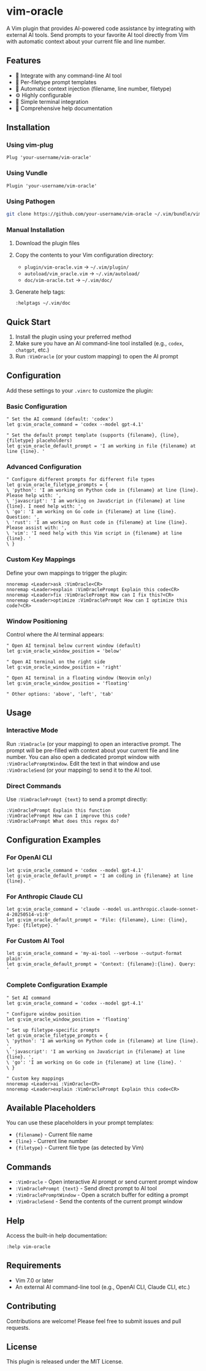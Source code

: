 # vim-oracle

A Vim plugin that provides AI-powered code assistance by integrating with external AI tools. Send prompts to your favorite AI tool directly from Vim with automatic context about your current file and line number.

## Features

- 🤖 Integrate with any command-line AI tool
- 📁 Per-filetype prompt templates
- 🎯 Automatic context injection (filename, line number, filetype)
- ⚙️ Highly configurable
- 🔗 Simple terminal integration
- 📝 Comprehensive help documentation

## Installation

### Using vim-plug

```vim
Plug 'your-username/vim-oracle'
```

### Using Vundle

```vim
Plugin 'your-username/vim-oracle'
```

### Using Pathogen

```bash
git clone https://github.com/your-username/vim-oracle ~/.vim/bundle/vim-oracle
```

### Manual Installation

1. Download the plugin files
2. Copy the contents to your Vim configuration directory:
   - `plugin/vim-oracle.vim` → `~/.vim/plugin/`
   - `autoload/vim_oracle.vim` → `~/.vim/autoload/`
   - `doc/vim-oracle.txt` → `~/.vim/doc/`

3. Generate help tags:
   ```vim
   :helptags ~/.vim/doc
   ```

## Quick Start

1. Install the plugin using your preferred method
2. Make sure you have an AI command-line tool installed (e.g., `codex`, `chatgpt`, etc.)
3. Run `:VimOracle` (or your custom mapping) to open the AI prompt

## Configuration

Add these settings to your `.vimrc` to customize the plugin:

### Basic Configuration

```vim
" Set the AI command (default: 'codex')
let g:vim_oracle_command = 'codex --model gpt-4.1'

" Set the default prompt template (supports {filename}, {line}, {filetype} placeholders)
let g:vim_oracle_default_prompt = 'I am working in file {filename} at line {line}. '
```

### Advanced Configuration

```vim
" Configure different prompts for different file types
let g:vim_oracle_filetype_prompts = {
\ 'python': 'I am working on Python code in {filename} at line {line}. Please help with: ',
\ 'javascript': 'I am working on JavaScript in {filename} at line {line}. I need help with: ',
\ 'go': 'I am working on Go code in {filename} at line {line}. Question: ',
\ 'rust': 'I am working on Rust code in {filename} at line {line}. Please assist with: ',
\ 'vim': 'I need help with this Vim script in {filename} at line {line}. '
\ }

```

### Custom Key Mappings

Define your own mappings to trigger the plugin:

```vim
nnoremap <Leader>ask :VimOracle<CR>
nnoremap <Leader>explain :VimOraclePrompt Explain this code<CR>
nnoremap <Leader>fix :VimOraclePrompt How can I fix this?<CR>
nnoremap <Leader>optimize :VimOraclePrompt How can I optimize this code?<CR>
```

### Window Positioning

Control where the AI terminal appears:

```vim
" Open AI terminal below current window (default)
let g:vim_oracle_window_position = 'below'

" Open AI terminal on the right side
let g:vim_oracle_window_position = 'right'

" Open AI terminal in a floating window (Neovim only)
let g:vim_oracle_window_position = 'floating'

" Other options: 'above', 'left', 'tab'
```

## Usage

### Interactive Mode

Run `:VimOracle` (or your mapping) to open an interactive prompt. The prompt will be pre-filled with context about your current file and line number.
You can also open a dedicated prompt window with `:VimOraclePromptWindow`. Edit
the text in that window and use `:VimOracleSend` (or your mapping) to send
it to the AI tool.

### Direct Commands

Use `:VimOraclePrompt {text}` to send a prompt directly:

```vim
:VimOraclePrompt Explain this function
:VimOraclePrompt How can I improve this code?
:VimOraclePrompt What does this regex do?
```

## Configuration Examples

### For OpenAI CLI

```vim
let g:vim_oracle_command = 'codex --model gpt-4.1'
let g:vim_oracle_default_prompt = 'I am coding in {filename} at line {line}. '
```

### For Anthropic Claude CLI

```vim
let g:vim_oracle_command = 'claude --model us.anthropic.claude-sonnet-4-20250514-v1:0'
let g:vim_oracle_default_prompt = 'File: {filename}, Line: {line}, Type: {filetype}. '
```

### For Custom AI Tool

```vim
let g:vim_oracle_command = 'my-ai-tool --verbose --output-format plain'
let g:vim_oracle_default_prompt = 'Context: {filename}:{line}. Query: '
```

### Complete Configuration Example

```vim
" Set AI command
let g:vim_oracle_command = 'codex --model gpt-4.1'

" Configure window position
let g:vim_oracle_window_position = 'floating'

" Set up filetype-specific prompts
let g:vim_oracle_filetype_prompts = {
\ 'python': 'I am working on Python code in {filename} at line {line}. ',
\ 'javascript': 'I am working on JavaScript in {filename} at line {line}. ',
\ 'go': 'I am working on Go code in {filename} at line {line}. '
\ }

" Custom key mappings
nnoremap <Leader>ai :VimOracle<CR>
nnoremap <Leader>explain :VimOraclePrompt Explain this code<CR>
```

## Available Placeholders

You can use these placeholders in your prompt templates:

- `{filename}` - Current file name
- `{line}` - Current line number  
- `{filetype}` - Current file type (as detected by Vim)

## Commands

- `:VimOracle` - Open interactive AI prompt or send current prompt window
- `:VimOraclePrompt {text}` - Send direct prompt to AI tool
- `:VimOraclePromptWindow` - Open a scratch buffer for editing a prompt
- `:VimOracleSend` - Send the contents of the current prompt window

## Help

Access the built-in help documentation:

```vim
:help vim-oracle
```

## Requirements

- Vim 7.0 or later
- An external AI command-line tool (e.g., OpenAI CLI, Claude CLI, etc.)

## Contributing

Contributions are welcome! Please feel free to submit issues and pull requests.

## License

This plugin is released under the MIT License.
